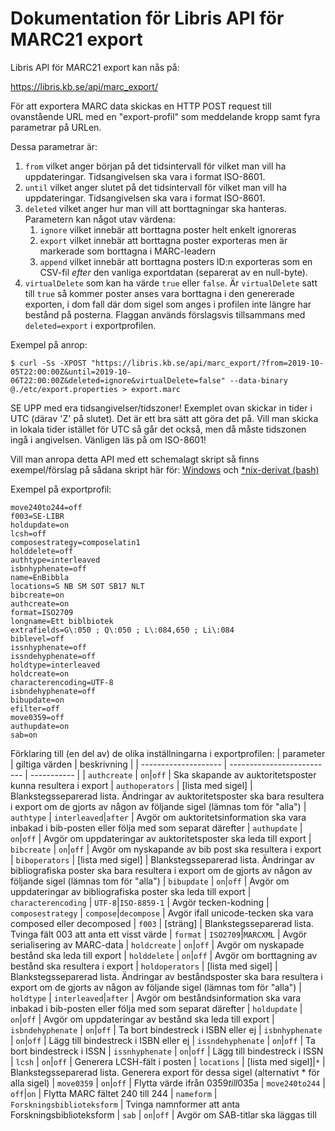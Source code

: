 # Dokumentation för Libris API för MARC21 export

Libris API för MARC21 export kan nås på:

https://libris.kb.se/api/marc_export/

För att exportera MARC data skickas en HTTP POST request till ovanstående URL med en "export-profil" som meddelande kropp samt fyra parametrar på URLen.

Dessa parametrar är:

1. `from` vilket anger början på det tidsintervall för vilket man vill ha uppdateringar. Tidsangivelsen ska vara i format ISO-8601.
1. `until` vilket anger slutet på det tidsintervall för vilket man vill ha uppdateringar. Tidsangivelsen ska vara i format ISO-8601.
1. `deleted` vilket anger hur man vill att borttagningar ska hanteras. Parametern kan något utav värdena:
   1. `ignore` vilket innebär att borttagna poster helt enkelt ignoreras
   1. `export` vilket innebär att borttagna poster exporteras men är markerade som borttagna i MARC-leadern
   1. `append` vilket innebär att borttagna posters ID:n exporteras som en CSV-fil _efter_ den vanliga exportdatan (separerat av en null-byte).
1. `virtualDelete` som kan ha värde `true` eller `false`. Är `virtualDelete` satt till `true` så kommer poster anses vara borttagna i den genererade exporten, i dom fall där dom sigel som anges i profilen inte längre har bestånd på posterna. Flaggan används förslagsvis tillsammans med `deleted=export` i exportprofilen.

Exempel på anrop:
```
$ curl -Ss -XPOST "https://libris.kb.se/api/marc_export/?from=2019-10-05T22:00:00Z&until=2019-10-06T22:00:00Z&deleted=ignore&virtualDelete=false" --data-binary @./etc/export.properties > export.marc

```

SE UPP med era tidsangivelser/tidszoner! Exemplet ovan skickar in tider i UTC (därav 'Z' på slutet). Det är ett bra sätt att göra det på. Vill man skicka in lokala tider istället för UTC så går det också, men då måste tidszonen ingå i angivelsen. Vänligen läs på om ISO-8601!

Vill man anropa detta API med ett schemalagt skript så finns exempel/förslag på sådana skript här för:
[Windows](https://github.com/libris/librisxl/blob/master/marc_export/examplescripts/export_windows.bat)
och
[*nix-derivat (bash)](https://github.com/libris/librisxl/blob/master/marc_export/examplescripts/export_nix.sh)


Exempel på exportprofil:
```
move240to244=off
f003=SE-LIBR
holdupdate=on
lcsh=off
composestrategy=composelatin1
holddelete=off
authtype=interleaved
isbnhyphenate=off
name=EnBibbla
locations=S NB SM SOT SB17 NLT
bibcreate=on
authcreate=on
format=ISO2709
longname=Ett biblbiotek
extrafields=G\:050 ; Q\:050 ; L\:084,650 ; Li\:084
biblevel=off
issnhyphenate=off
issndehyphenate=off
holdtype=interleaved
holdcreate=on
characterencoding=UTF-8
isbndehyphenate=off
bibupdate=on
efilter=off
move0359=off
authupdate=on
sab=on

```

Förklaring till (en del av) de olika inställningarna i exportprofilen:
| parameter            | giltiga värden             | beskrivning |
| -------------------- | -------------------------- | ----------- |
| `authcreate`         | `on`\|`off`                | Ska skapande av auktoritetsposter kunna resultera i export
| `authoperators`      | [lista med sigel]          | Blankstegsseparerad lista. Ändringar av auktoritetsposter ska bara resultera i export om de gjorts av någon av följande sigel (lämnas tom för "alla")
| `authtype`           | `interleaved`\|`after`     | Avgör om auktoritetsinformation ska vara inbakad i bib-posten eller följa med som separat därefter
| `authupdate`         | `on`\|`off`                | Avgör om uppdateringar av auktoritetsposter ska leda till export
| `bibcreate`          | `on`\|`off`                | Avgör om nyskapande av bib post ska resultera i export
| `biboperators`       | [lista med sigel]          | Blankstegsseparerad lista. Ändringar av bibliografiska poster ska bara resultera i export om de gjorts av någon av följande sigel (lämnas tom för "alla")
| `bibupdate`          | `on`\|`off`                | Avgör om uppdateringar av bibliografiska poster ska leda till export
| `characterencoding`  | `UTF-8`\|`ISO-8859-1`      | Avgör tecken-kodning
| `composestrategy`    | `compose`\|`decompose`     | Avgör ifall unicode-tecken ska vara composed eller decomposed
| `f003`               | [sträng]                   | Blankstegsseparerad lista. Tvinga fält 003 att anta ett visst värde
| `format`             | `ISO2709`\|`MARCXML`       | Avgör serialisering av MARC-data
| `holdcreate`         | `on`\|`off`                | Avgör om nyskapade bestånd ska leda till export
| `holddelete`         | `on`\|`off`                | Avgör om borttagning av bestånd ska resultera i export
| `holdoperators`      | [lista med sigel]          | Blankstegsseparerad lista. Ändringar av beståndsposter ska bara resultera i export om de gjorts av någon av följande sigel (lämnas tom för "alla")
| `holdtype`           | `interleaved`\|`after`     | Avgör om beståndsinformation ska vara inbakad i bib-posten eller följa med som separat därefter
| `holdupdate`         | `on`\|`off`                | Avgör om uppdateringar av bestånd ska leda till export
| `isbndehyphenate`    | `on`\|`off`                | Ta bort bindestreck i ISBN eller ej
| `isbnhyphenate`      | `on`\|`off`                | Lägg till bindestreck i ISBN eller ej
| `issndehyphenate`    | `on`\|`off`                | Ta bort bindestreck i ISSN
| `issnhyphenate`      | `on`\|`off`                | Lägg till bindestreck i ISSN
| `lcsh`               | `on`\|`off`                | Generera LCSH-fält i posten
| `locations`          | [lista med sigel]\|`*`     | Blankstegsseparerad lista. Generera export för dessa sigel (alternativt * för alla sigel)
| `move0359`           | `on`\|`off`                | Flytta värde ifrån 035$9 till 035$a
| `move240to244`       | `off`|`on`                 | Flytta MARC fältet 240 till 244
| `nameform`           | `Forskningsbiblioteksform` | Tvinga namnformer att anta Forskningsbiblioteksform
| `sab`                | `on`\|`off`                | Avgör om SAB-titlar ska läggas till
